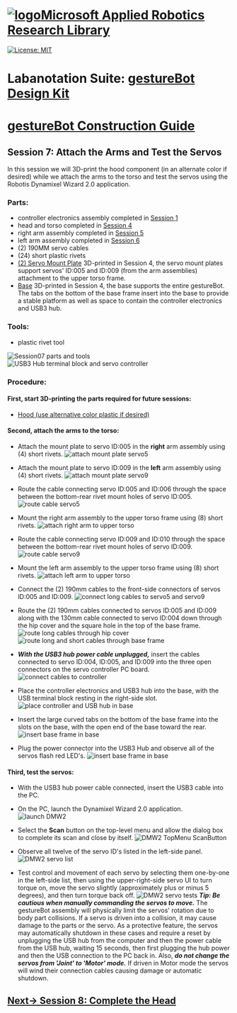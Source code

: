 # [![logo](/MARR_logo.png)Microsoft Applied Robotics Research Library](https://github.com/microsoft/AppliedRoboticsResearchLibrary)
[![License: MIT](https://img.shields.io/badge/License-MIT-yellow.svg)](https://opensource.org/licenses/MIT)  

# Labanotation Suite: [gestureBot Design Kit](/README.md)

# [gestureBot Construction Guide](/hardware/README.md)

## **Session 7:** Attach the Arms and Test the Servos
In this session we will 3D-print the hood component (in an alternate color if desired) while we attach the arms to the torso and test the servos using the Robotis Dynamixel Wizard 2.0 application.

### Parts: 
- controller electronics assembly completed in [Session 1](/docs_images/Session01.md)
- head and torso completed in [Session 4](/docs_images/Session04.md)
- right arm assembly completed in [Session 5](/docs_images/Session05.md)
- left arm assembly completed in  [Session 6](/docs_images/Session06.md)
- (2) 190MM servo cables
- (24) short plastic rivets
- [(2) Servo Mount Plate](https://github.com/microsoft/gestureBotDesignKit/blob/main/hardware/3D_print/gb_ServoMountPlate.stl) 3D-printed in Session 4, the servo mount plates support servos' ID:005 and ID:009 (from the arm assemblies) attachment to the upper torso frame.
- [Base](https://github.com/microsoft/gestureBotDesignKit/blob/main/hardware/3D_print/gb_Base.stl) 3D-printed in Session 4, the base supports the entire gestureBot. The tabs on the bottom of the base frame insert into the base to provide a stable platform as well as space to contain the controller electronics and USB3 hub.

### Tools: 
- plastic rivet tool

![Session07 parts and tools](/docs_images/gB_Session07_PartsTools.jpg)
![USB3 Hub terminal block and servo controller](/docs_images/gB_Session01_Controller_USBHubConnect.jpg)

### **Procedure:**

#### **First, start 3D-printing the parts required for future sessions:**
- [Hood (use alternative color plastic if desired)](https://github.com/microsoft/gestureBotDesignKit/blob/main/hardware/3D_print/gb_Hood.stl)

#### **Second, attach the arms to the torso:**
- Attach the mount plate to servo ID:005 in the **right** arm assembly using (4) short rivets.
![attach mount plate servo5](/docs_images/gB_Session07_MountPlateServo5.jpg)

- Attach the mount plate to servo ID:009 in the **left** arm assembly using (4) short rivets.
![attach mount plate servo9](/docs_images/gB_Session07_MountPlateServo9.jpg)

- Route the cable connecting servo ID:005 and ID:006 through the space between the bottom-rear rivet mount holes of servo ID:005.
![route cable servo5](/docs_images/gB_Session07_RouteCableServo5.jpg)

- Mount the right arm assembly to the upper torso frame using (8) short rivets.
![attach right arm to upper torso](/docs_images/gB_Session07_MountRightArm.jpg)

- Route the cable connecting servo ID:009 and ID:010 through the space between the bottom-rear rivet mount holes of servo ID:009.
![route cable servo9](/docs_images/gB_Session07_RouteCableServo9.jpg)

- Mount the left arm assembly to the upper torso frame using (8) short rivets.
![attach left arm to upper torso](/docs_images/gB_Session07_MountLeftArm.jpg)

- Connect the (2) 190mm cables to the front-side connectors of servos ID:005 and ID:009.
![connect long cables to servo5 and servo9](/docs_images/gB_Session07_ConnectLongCables.jpg)

- Route the (2) 190mm cables connected to servos ID:005 and ID:009 along with the 130mm cable connected to servo ID:004 down through the hip cover and the square hole in the top of the base frame.
![route long cables through hip cover](/docs_images/gB_Session07_RouteLongCables.jpg)
![route long and short cables through base frame](/docs_images/gB_Session07_RouteCables_BaseFrame.jpg)

- ***With the USB3 hub power cable unplugged,*** insert the cables connected to servo ID:004, ID:005, and ID:009 into the three open connectors on the servo controller PC board.
![connect cables to controller](/docs_images/gB_Session07_Connect3CablesController.jpg)

- Place the controller electronics and USB3 hub into the base, with the USB terminal block resting in the right-side slot.
![place controller and USB hub in base](/docs_images/gB_Session07_PlaceControllerUSBHub_Base.jpg)

- Insert the large curved tabs on the bottom of the base frame into the slots on the base, with the open end of the base toward the rear.
![insert base frame in base](/docs_images/gB_Session07_InsertBaseFrame_Base.jpg)

- Plug the power connector into the USB3 Hub and observe all of the servos flash red LED's.
![insert base frame in base](/docs_images/gB_Session07_TorsoArmsHeadStructureComplete_LEDFlash.jpg)

#### **Third, test the servos:**
- With the USB3 hub power cable connected, insert the USB3 cable into the PC.
- On the PC, launch the Dynamixel Wizard 2.0 application.
![launch DMW2](/docs_images/gB_Session07_DMW2_Launch.png)

- Select the **Scan** button on the top-level menu and allow the dialog box to complete its scan and close by itself.
![DMW2 TopMenu ScanButton](/docs_images/gB_Session07_DMW2_TopMenu_ScanButton.png)

- Observe all twelve of the servo ID's listed in the left-side panel.
![DMW2 servo list](/docs_images/gB_Session07_DMW2_ServoList.png)

- Test control and movement of each servo by selecting them one-by-one in the left-side list, then using the upper-right-side servo UI to turn torque on, move the servo slightly (approximately plus or minus 5 degrees), and then turn torque back off.
![DMW2 servo tests](/docs_images/gB_Session07_DMW2_TestServosUI.png)
***Tip: Be cautious when manually commanding the servos to move.*** The gestureBot assembly will physically limit the servos' rotation due to body part collisions. If a servo is driven into a collision, it may cause damage to the parts or the servo. As a protective feature, the servos may automatically shutdown in these cases and require a reset by unplugging the USB hub from the computer and then the power cable from the USB hub, waiting 15 seconds, then first plugging the hub power and then the USB connection to the PC back in. Also, ***do not change the servos from 'Joint' to 'Motor' mode.*** If driven in Motor mode the servos will wind their connection cables causing damage or automatic shutdown.

## [**Next-> Session 8:** Complete the Head](/docs_images/Session08.md)
